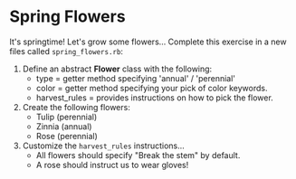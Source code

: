 # Spring Flowers

It's springtime! Let's grow some flowers… Complete this exercise in a new files called `spring_flowers.rb`:

1. Define an abstract **Flower** class with the following:
	* type = getter method specifying 'annual' / 'perennial'
	* color = getter method specifying your pick of color keywords.
	* harvest_rules = provides instructions on how to pick the flower.
2. Create the following flowers:
	* Tulip (perennial)
	* Zinnia (annual)
	* Rose (perennial)
3. Customize the `harvest_rules` instructions…
	* All flowers should specify "Break the stem" by default.
	* A rose should instruct us to wear gloves!
